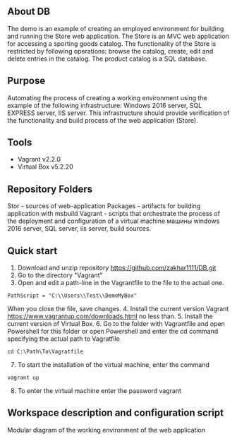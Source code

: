 ## About DB
The demo is an example of creating an employed environment for building and running the Store web application. The Store is an MVC web application for accessing a sporting goods catalog. The functionality of the Store is restricted by following operations: browse the catalog, create, edit and delete entries in the catalog. The product catalog is a SQL database.

## Purpose 
Automating the process of creating a working environment using the example of the following infrastructure: Windows 2016 server, SQL EXPRESS server, IIS server. This infrastructure should provide verification of the functionality and build process of the web application (Store).

## Tools
* Vagrant v2.2.0
* Virtual Box v5.2.20

## Repository Folders 
Stor - sources of web-application
Packages - artifacts for building application with msbuild
Vagrant - scripts that orchestrate the process of the deployment and configuration of a virtual machine машины windows 2016 server, SQL server, iis server, build sources.

## Quick start
1. Download and unzip repository
	https://github.com/zakhar1111/DB.git
2. Go to the directory "Vagrant"
3. Open and edit a path-line in the Vagrantfile to the file to the actual one. 
  ```
  PathScript = "C:\\Users\\Test\\DemoMyBox"
  ```
When you close the file, save changes.
4. Install the current version Vagrant https://www.vagrantup.com/downloads.html  no less than.
5. Install the current version of Virtual Box.
6. Go to the folder with Vagrantfile and open Powershell for this folder or open Powershell and enter the cd command specifying the actual path to Vagratfile
  ```
  cd C:\Path\To\Vagratfile
  ```
7. To start the installation of the virtual machine, enter the command
  ```
  vagrant up
  ```
8. To enter the virtual machine enter the password
vagrant

## Workspace description and configuration script
Modular diagram of the working environment of the web application
